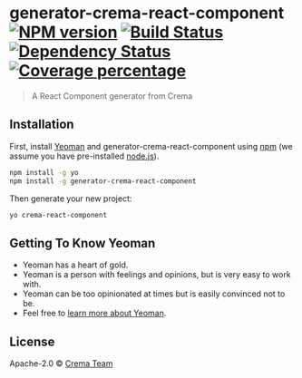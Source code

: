 # generator-crema-react-component [![NPM version][npm-image]][npm-url] [![Build Status][travis-image]][travis-url] [![Dependency Status][daviddm-image]][daviddm-url] [![Coverage percentage][coveralls-image]][coveralls-url]
> A React Component generator from Crema

## Installation

First, install [Yeoman](http://yeoman.io) and generator-crema-react-component using [npm](https://www.npmjs.com/) (we assume you have pre-installed [node.js](https://nodejs.org/)).

```bash
npm install -g yo
npm install -g generator-crema-react-component
```

Then generate your new project:

```bash
yo crema-react-component
```

## Getting To Know Yeoman

 * Yeoman has a heart of gold.
 * Yeoman is a person with feelings and opinions, but is very easy to work with.
 * Yeoman can be too opinionated at times but is easily convinced not to be.
 * Feel free to [learn more about Yeoman](http://yeoman.io/).

## License

Apache-2.0 © [Crema Team](http://crema.us)


[npm-image]: https://badge.fury.io/js/generator-crema-react-component.svg
[npm-url]: https://npmjs.org/package/generator-crema-react-component
[travis-image]: https://travis-ci.org/cremalab/generator-crema-react-component.svg?branch=master
[travis-url]: https://travis-ci.org/cremalab/generator-crema-react-component
[daviddm-image]: https://david-dm.org/cremalab/generator-crema-react-component.svg?theme=shields.io
[daviddm-url]: https://david-dm.org/cremalab/generator-crema-react-component
[coveralls-image]: https://coveralls.io/repos/cremalab/generator-crema-react-component/badge.svg
[coveralls-url]: https://coveralls.io/r/cremalab/generator-crema-react-component
